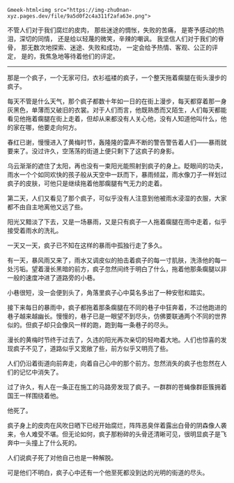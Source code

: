 `​​Gmeek-html<img src="https://img-zhu0nan-xyz.pages.dev/file/9a5d0f2c4a311f2afa63e.png">`

不管人们对于我们腐烂的皮肉， 那些迷途的惆怅，失败的苦痛， 是寄予感动的热泪，深切的同情， 还是给以轻蔑的微笑，辛辣的嘲讽。 我坚信人们对于我们的脊骨， 那无数次地探索、迷途、失败和成功， 一定会给予热情、客观、公正的评定， 是的，我焦急地等待着他们的评定。

---
那是一个疯子，一个无家可归，衣衫褴褛的疯子，一个整天拖着瘸腿在街头漫步的疯子。

每天不管是什么天气，那个疯子都数十年如一日的在街上漫步，每天都穿着那一身灰黑色，单薄而又破旧的衣裳。对于人们而言，他既熟悉而又陌生，人们每天都能看见他拖着瘸腿在街上走着，但却从来都没有人关心他，没有人知道他叫什么，他的家在哪，他要走向何方。

春红已谢，慢慢进入了黄梅时节，轰隆隆的雷声不断的警告警告着人们——暴雨就要来了。没过许久，空荡荡的街道上便只剩下了这疯子的身影。

乌云渐渐的遮住了太阳，再也没有一束阳光能照射到疯子的身上。眨眼间的功夫，雨水一个个如同欢快的孩子般从天空中一跃而下，暴雨倾盆，雨水像刀子一样划过疯子的皮肤，可他只是继续拖着他那瘸腿有气无力的走着。

第二天，人们又看见了那个疯子，可似乎没有人注意到他被雨水浸湿的衣服，大家都不由自主地离他又远了些。

阳光又黯淡了下去，又是一场暴雨，又是只有疯子一人拖着瘸腿在雨中走着，似乎接受着雨水的洗礼。

一天又一天，疯子已不知在这样的暴雨中孤独行走了多久。

有一天，暴风雨又来了，雨水又调皮似的拍击着疯子的每一寸肌肤，洗涤他的每一处污垢。望着漫长黑暗的前方，疯子忽然间终于明白了什么，拖着他那条瘸腿以非一般的速度冲进了道路旁的小巷。

小巷很短，没一会便到头了，角落里疯子心中莫名多出了一种安慰和踏实。

接下来每日的暴雨中，疯子都拖着那条瘸腿在不同的巷子中狂奔着，不过他跑进的巷子越来越幽长。慢慢的，巷子已是一眼望不到尽头，仿佛要联通两个不同的世界似的。但疯子却只会像风一样的跑，跑到每一条巷子的尽头。

漫长的黄梅时节终于过去了，久违的阳光再次亲切的轻吻着大地。人们也惊喜的发现疯子不见了，道路似乎又宽敞了些，前方似乎又明亮了些。

人们仍沿着街道向前奔走，向着自己心中的那个前方。忽然消失的疯子也忽然在人们的记忆中消失了。

过了许久，有人在一条正在施工的马路旁发现了疯子。一群群的苍蝇像群臣簇拥着国王一样围绕着他。

他死了。

疯子身上的皮肉在风吹日晒下已经开始腐烂，阵阵恶臭伴着露出白骨的阴森像人袭来，令人难受不堪。但无论如何，疯子那粉碎的头骨还清晰可见，很明显疯子是飞奔中一头撞上了什么死的。

人们说疯子死了对他自己也是一种解脱。

可是他们不明白，疯子心中还有一个他至死都没到达的光明的街道的尽头。​​​​
<!-- ##{"timestamp":1509379200}## -->